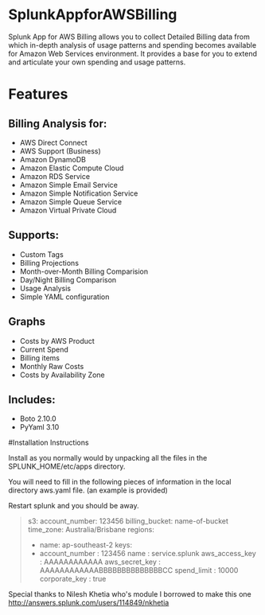 SplunkAppforAWSBilling
======================

Splunk App for AWS Billing allows you to collect Detailed Billing data from which in-depth analysis of usage patterns and spending becomes available for Amazon Web Services environment.
It provides a base for you to extend and articulate your own spending and usage patterns.

# Features

## Billing Analysis for:
* AWS Direct Connect
* AWS Support (Business)
* Amazon DynamoDB
* Amazon Elastic Compute Cloud
* Amazon RDS Service
* Amazon Simple Email Service
* Amazon Simple Notification Service
* Amazon Simple Queue Service
* Amazon Virtual Private Cloud


## Supports:
* Custom Tags
* Billing Projections
* Month-over-Month Billing Comparision
* Day/Night Billing Comparison
* Usage Analysis
* Simple YAML configuration

## Graphs
* Costs by AWS Product
* Current Spend
* Billing items
* Monthly Raw Costs
* Costs by Availability Zone

## Includes:
* Boto 2.10.0
* PyYaml 3.10

#Installation Instructions

Install as you normally would by unpacking all the files in the SPLUNK_HOME/etc/apps directory.

You will need to fill in the following pieces of information in the local directory aws.yaml file. (an example is provided)

Restart splunk and you should be away.

> s3:
>  account_number: 123456
>  billing_bucket: name-of-bucket
>  time_zone: Australia/Brisbane
> regions:
>  - name: ap-southeast-2
> keys:
>  - account_number    : 123456
>    name              : service.splunk
>    aws_access_key    : AAAAAAAAAAAA
>    aws_secret_key    : AAAAAAAAAAAABBBBBBBBBBBBBBCC
>    spend_limit       : 10000
>    corporate_key     : true

Special thanks to Nilesh Khetia who's module I borrowed to make this one http://answers.splunk.com/users/114849/nkhetia
